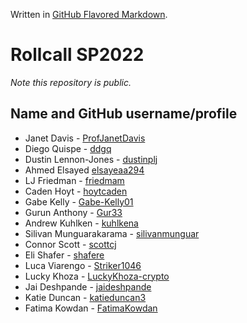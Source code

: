 Written in [GitHub Flavored Markdown](https://help.github.com/articles/github-flavored-markdown).

Rollcall SP2022
===============

_Note this repository is public._

Name and GitHub username/profile
--------------------------------
* Janet Davis - [ProfJanetDavis](https://github.com/ProfJanetDavis)
* Diego Quispe - [ddgq](https://github.com/ddgq)
* Dustin Lennon-Jones - [dustinplj](https://github.com/dustinplj)
* Ahmed Elsayed [elsayeaa294](https://github.com/elsayeaa294)
* LJ Friedman - [friedmam](https://github.com/friedmam)
* Caden Hoyt - [hoytcaden](https://github.com/hoytcaden)
* Gabe Kelly - [Gabe-Kelly01](https://github.com/Gabe-Kelly01)
* Gurun Anthony - [Gur33](https://github.com/Gur33) 
* Andrew Kuhlken - [kuhlkena](https://github.com/kuhlkena)
* Silivan Munguarakarama - [silivanmunguar](https://github.com/silivanmunguar)
* Connor Scott - [scottcj](https://github.com/scottcj)
* Eli Shafer - [shafere](https://github.com/shafere)
* Luca Viarengo - [Striker1046](https://github.com/Striker1046)
* Lucky Khoza - [LuckyKhoza-crypto](https://github.com/LuckyKhoza-crypto)
* Jai Deshpande - [jaideshpande](https://github.com/jaideshpande)
* Katie Duncan - [katieduncan3](https://github.com/katieduncan3)
* Fatima Kowdan - [FatimaKowdan](https://github.com/FatimaKowdan)

